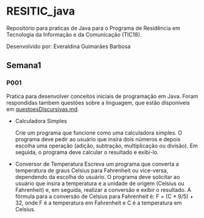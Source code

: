 # RESITIC_java
Repositório para praticas de Java para o Programa de Residência em Tecnologia da Informação e da Comunicação (TIC18).

Desenvolvido por: Everaldina Guimarães Barbosa

## Semana1

### P001
Pratica para desenvolver conceitos iniciais de programação em Java. Foram respondidas tambem questões sobre a linguagem, que estão disponiveis em [questoesDiscursivas.md](semana01/P001/questoesDiscursivas.md).
* Calculadora Simples

    Crie um programa que funcione como uma calculadora simples. O programa deve pedir ao usuário que insira dois números e depois escolha uma operação (adição, subtração,  multiplicação  ou  divisão).  Em  seguida,  o  programa  deve  calcular  o resultado e exibi-lo.
* Conversor de Temperatura
    Escreva um programa que converta a temperatura de graus Celsius para Fahrenheit  ou  vice-versa, dependendo  da  escolha  do  usuário.  O  programa  deve  solicitar  ao usuário que insira a temperatura e a unidade de origem (Celsius ou Fahrenheit) e, em seguida, realizar a conversão e exibir o resultado. A fórmula para a conversão de Celsius para Fahrenheit é: F = (C * 9/5) + 32, onde F é a temperatura em Fahrenheit e C é a temperatura em Celsius.
